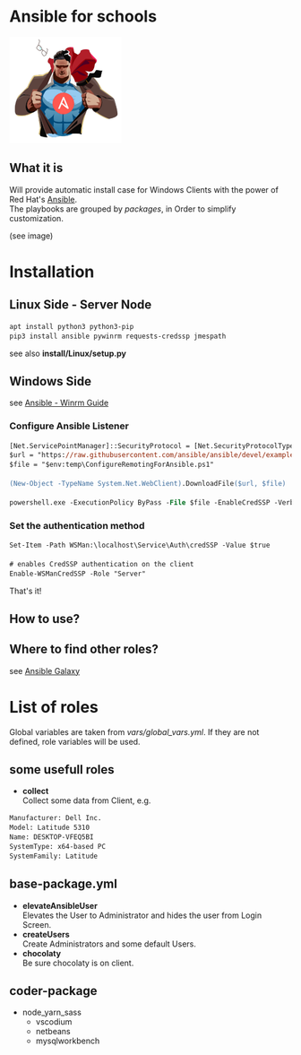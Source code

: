 # Ansible for schools

![Galaxy](https://github.com/SManAT/IT-School-Admin/blob/master/Ansible/img/AnsiblePower.png)

## What it is

Will provide automatic install case for Windows Clients with the power of Red Hat's [Ansible](https://www.ansible.com/).  
The playbooks are grouped by _packages_, in Order to simplify customization.

(see image)

# Installation

## Linux Side - Server Node

```bash
apt install python3 python3-pip
pip3 install ansible pywinrm requests-credssp jmespath
```

see also **install/Linux/setup.py**

## Windows Side

see [Ansible - Winrm Guide](https://docs.ansible.com/ansible/latest/user_guide/windows_winrm.html)

### Configure Ansible Listener

```ps
[Net.ServicePointManager]::SecurityProtocol = [Net.SecurityProtocolType]::Tls12
$url = "https://raw.githubusercontent.com/ansible/ansible/devel/examples/scripts/ConfigureRemotingForAnsible.ps1"
$file = "$env:temp\ConfigureRemotingForAnsible.ps1"

(New-Object -TypeName System.Net.WebClient).DownloadFile($url, $file)

powershell.exe -ExecutionPolicy ByPass -File $file -EnableCredSSP -Verbose
```

### Set the authentication method

```ps
Set-Item -Path WSMan:\localhost\Service\Auth\credSSP -Value $true

# enables CredSSP authentication on the client
Enable-WSManCredSSP -Role "Server"
```

That's it!

## How to use?

## Where to find other roles?

see [Ansible Galaxy](https://galaxy.ansible.com/)

# List of roles

Global variables are taken from _vars/global_vars.yml_. If they are not defined, role variables will be used.

## some usefull roles

- **collect**  
  Collect some data from Client, e.g.

```bash
Manufacturer: Dell Inc.
Model: Latitude 5310
Name: DESKTOP-VFEQ5BI
SystemType: x64-based PC
SystemFamily: Latitude
```

## base-package.yml

- **elevateAnsibleUser**  
  Elevates the User to Administrator and hides the user from Login Screen.
- **createUsers**  
  Create Administrators and some default Users.
- **chocolaty**  
  Be sure chocolaty is on client.

## coder-package

- node_yarn_sass
  - vscodium
  - netbeans
  - mysqlworkbench
